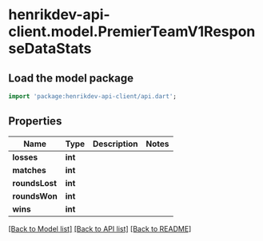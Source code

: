 # henrikdev-api-client.model.PremierTeamV1ResponseDataStats

## Load the model package
```dart
import 'package:henrikdev-api-client/api.dart';
```

## Properties
Name | Type | Description | Notes
------------ | ------------- | ------------- | -------------
**losses** | **int** |  | 
**matches** | **int** |  | 
**roundsLost** | **int** |  | 
**roundsWon** | **int** |  | 
**wins** | **int** |  | 

[[Back to Model list]](../README.md#documentation-for-models) [[Back to API list]](../README.md#documentation-for-api-endpoints) [[Back to README]](../README.md)


